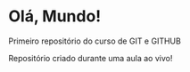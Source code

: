 # Olá, Mundo!
 Primeiro repositório do curso de GIT e GITHUB

 Repositório criado durante uma aula ao vivo!
